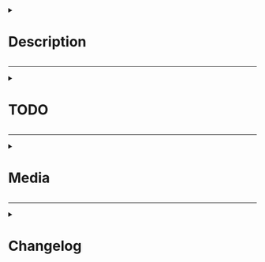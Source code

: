 <!--
Describe the Pull Request here.
What does it change?
What other things could this impact?
-->
<details><summary><h1>Description</h1></summary>
<p>

Description.

</p>
</details> 

---

<!--
If this PR is a work in progress, you can keep track of what you need to do here.
-->
<details><summary><h1>TODO</h1></summary>
<p>

- [ ] Task
- [x] Completed Task
- [ ] Other Task

</p>
</details>

---

<!--
If applicable, add screenshots or videos to showcase your PR.
This makes it much easier for us to merge PRs.
Refactors or small fixes are exempt, but all PRs which make ingame changes (adding clothing, items, new features, etc) must include ingame media or the PR will not be merged.
Use screenshot software like Window's built in snipping tool, ShareX, Lightshot, or recording software like ShareX (gif), ScreenToGif, or Open Broadcaster Software (cross platform).
If you're unsure whether your PR will require media, ask a maintainer.
-->
<details><summary><h1>Media</h1></summary>
<p>

![Image Embed](https://img.simplemodbot.tk/random)

</p>
</details>

---

<!--
Here you can fill out a changelog that will automatically be added to the game when your PR is merged.
There are 4 icons for changelog entries: add, remove, tweak, fix.

You can put your name after the :cl: symbol to change the name that shows in the changelog.
Like so:
:cl: PJB

Generally, only put things in changelogs that players actually care about.
Stuff like "Refactored X system, no changes should be visible" shouldn't be on a changelog.

For writing actual entries, don't consider the entry type suffix (e.g. add) to be "part" of the sentence:
bad: - add: a new tool for engineers
good: - add: Added a new tool for engineers
-->
<details><summary><h1>Changelog</h1></summary>
<p>

:cl:
- add: Added fun!
- tweak: Tweaked fun!
- fix: Fixed fun!
- remove: Removed fun!

</p>
</details> 
